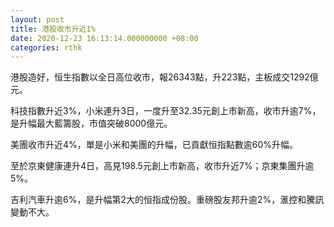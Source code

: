 ```yaml
---
layout: post
title: 港股收市升近1%
date: 2020-12-23 16:13:14.000000000 +08:00
categories: rthk
---
```


港股造好，恒生指數以全日高位收市，報26343點，升223點，主板成交1292億元。

科技指數升近3%，小米連升3日，一度升至32.35元創上市新高，收市升逾7%，是升幅最大藍籌股，市值突破8000億元。

美團收市升近4%，單是小米和美團的升幅，已貢獻恒指點數逾60%升幅。

至於京東健康連升4日，高見198.5元創上市新高，收市升近7%；京東集團升逾5%。

吉利汽車升逾6%，是升幅第2大的恒指成份股。重磅股友邦升逾2%，滙控和騰訊變動不大。

